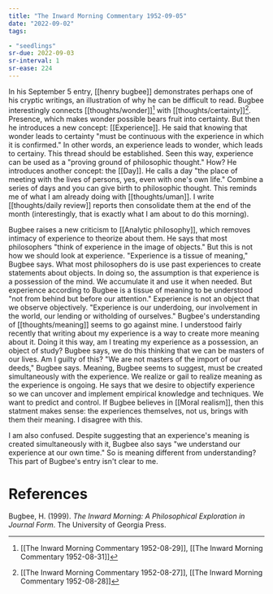 ```yaml
---
title: "The Inward Morning Commentary 1952-09-05"
date: "2022-09-02"
tags:

- "seedlings"
sr-due: 2022-09-03
sr-interval: 1
sr-ease: 224
---
```


In his September 5 entry, [[henry bugbee]] demonstrates perhaps one of his cryptic writings, an illustration of why he can be difficult to read. Bugbee interestingly connects [[thoughts/wonder]][^1] with [[thoughts/certainty]][^2]. Presence, which makes wonder possible bears fruit into certainty. But then he introduces a new concept: [[Experience]]. He said that knowing that wonder leads to certainty "must be continuous with the experience in which it is confirmed." In other words, an experience leads to wonder, which leads to certainy. This thread should be established. Seen this way, experience can be used as a "proving ground of philosophic thought." How? He introduces another concept: the [[Day]]. He calls a day "the place of meeting with the lives of persons, yes, even with one's own life." Combine a series of days and you can give birth to philosophic thought. This reminds me of what I am already doing with [[thoughts/uman]]. I write [[thoughts/daily review]] reports then consolidate them at the end of the month (interestingly, that is exactly what I am about to do this morning).

Bugbee raises a new criticism to [[Analytic philosophy]], which removes intimacy of experience to theorize about them. He says that most philosophers "think of experience in the image of objects." But this is not how we should look at experience. "Experience is a tissue of meaning," Bugbee says. What most philosophers do is use past experiences to create statements about objects. In doing so, the assumption is that experience is a possession of the mind. We accumulate it and use it when needed. But experience according to Bugbee is a tissue of meaning to be understood "not from behind but before our attention." Experience is not an object that we observe objectively. "Experience is our underdoing, our involvement in the world, our lending or witholding of ourselves." Bugbee's understanding of [[thoughts/meaning]] seems to go against mine. I understood fairly recently that writing about my experience is a way to create more meaning about it. Doing it this way, am I treating my experience as a possession, an object of study? Bugbee says, we do this thinking that we can be masters of our lives. Am I guilty of this? "We are not masters of the import of our deeds," Bugbee says. Meaning, Bugbee seems to suggest, must be created simultaneously with the experience. We realize or gail to realize meaning as the experience is ongoing. He says that we desire to objectify experience so we can uncover and implement empirical knowledge and techniques. We want to predict and control. If Bugbee believes in [[Moral realism]], then this statment makes sense: the experiences themselves, not us, brings with them their meaning. I disagree with this.

I am also confused. Despite suggesting that an experience's meaning is created simultaneously with it, Bugbee also says "we understand our experience at our own time." So is meaning different from understanding? This part of Bugbee's entry isn't clear to me.

# References

Bugbee, H. (1999). _The Inward Morning: A Philosophical Exploration in Journal Form_. The University of Georgia Press.

[^1]:  [[The Inward Morning Commentary 1952-08-29]], [[The Inward Morning Commentary 1952-08-31]]
[^2]: [[The Inward Morning Commentary 1952-08-27]], [[The Inward Morning Commentary 1952-08-28]]